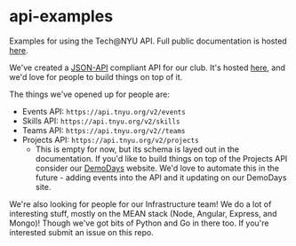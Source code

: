 # api-examples
Examples for using the Tech@NYU API. Full public documentation is hosted [here](http://apidocs.tnyu.org/).

We've created a [JSON-API](http://jsonapi.org) compliant API for our club. It's hosted [here](https://api.tnyu.org/v2/), and we'd love for people to build things on top of it.

The things we've opened up for people are:

- Events API: `https://api.tnyu.org/v2/events`
- Skills API: `https://api.tnyu.org/v2/skills`
- Teams API: `https://api.tnyu.org/v2//teams`
- Projects API: `https://api.tnyu.org/v2/projects`
  - This is empty for now, but its schema is layed out in the documentation. If you'd like to build things on top of the Projects API consider our [DemoDays](http://demodays.co) website. We'd love to automate this in the future - adding events into the API and it updating on our DemoDays site.

We're also looking for people for our Infrastructure team! We do a lot of interesting stuff, mostly on the MEAN stack (Node, Angular, Express, and Mongo)! Though we've got bits of Python and Go in there too. If you're interested submit an issue on this repo.
